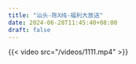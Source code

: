 ```yaml
---
title: "汕头-陈X纯-福利大放送"
date: 2024-06-28T11:45:40+08:00
draft: false
---
```

{{< video src="/videos/1111.mp4" >}}
